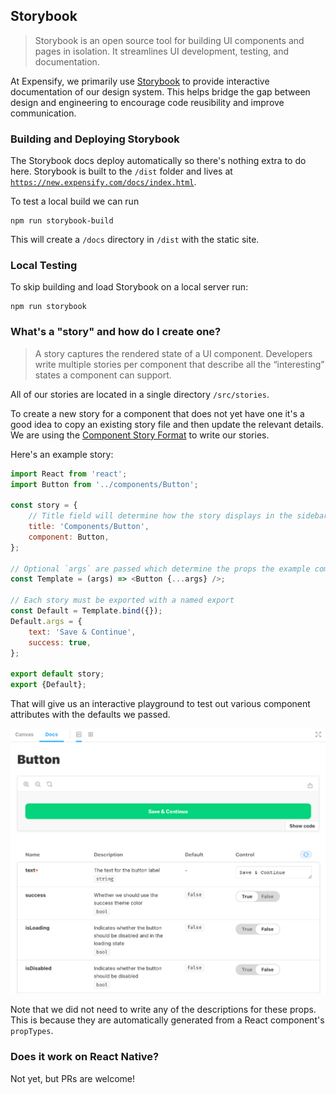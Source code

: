 ## Storybook

> Storybook is an open source tool for building UI components and pages in isolation. It streamlines UI development, testing, and documentation.

At Expensify, we primarily use [Storybook](https://storybook.js.org/) to provide interactive documentation of our design system. This helps bridge the gap between design and engineering to encourage code reusibility and improve communication.

### Building and Deploying Storybook

The Storybook docs deploy automatically so there's nothing extra to do here. Storybook is built to the `/dist` folder and lives at [`https://new.expensify.com/docs/index.html`](https://new.expensify.com/docs/index.html).

To test a local build we can run

```
npm run storybook-build
```

This will create a `/docs` directory in `/dist` with the static site.

### Local Testing

To skip building and load Storybook on a local server run:

```
npm run storybook
```

### What's a "story" and how do I create one?

> A story captures the rendered state of a UI component. Developers write multiple stories per component that describe all the “interesting” states a component can support.

All of our stories are located in a single directory `/src/stories`.

To create a new story for a component that does not yet have one it's a good idea to copy an existing story file and then update the relevant details. We are using the [Component Story Format](https://storybook.js.org/docs/react/writing-stories/introduction#component-story-format) to write our stories.

Here's an example story:

```javascript
import React from 'react';
import Button from '../components/Button';

const story = {
    // Title field will determine how the story displays in the sidebar
    title: 'Components/Button',
    component: Button,
};

// Optional `args` are passed which determine the props the example component will have
const Template = (args) => <Button {...args} />;

// Each story must be exported with a named export
const Default = Template.bind({});
Default.args = {
    text: 'Save & Continue',
    success: true,
};

export default story;
export {Default};
```

That will give us an interactive playground to test out various component attributes with the defaults we passed.

![Storybook example](web/storybook-example.png)

Note that we did not need to write any of the descriptions for these props. This is because they are automatically generated from a React component's `propTypes`.

### Does it work on React Native?

Not yet, but PRs are welcome!
